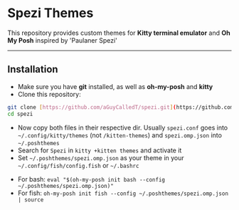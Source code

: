 # Spezi Themes

This repository provides custom themes for **Kitty terminal emulator** and **Oh My Posh** inspired by 'Paulaner Spezi'

---

## Installation
* Make sure you have **git** installed, as well as **oh-my-posh** and **kitty**
* Clone this repository:
```bash
git clone [https://github.com/aGuyCalledT/spezi.git](https://github.com/aGuyCalledT/spezi.git)
cd spezi
```
- Now copy both files in their respective dir. Usually `spezi.conf` goes into `~/.config/kitty/themes` (not `/kitten-themes`) and `spezi.omp.json` into `~/.poshthemes`
- Search for `Spezi` in `kitty +kitten themes` and activate it
- Set `~/.poshthemes/spezi.omp.json` as your theme in your `~/.config/fish/config.fish` or `~/.bashrc`
* For bash: `eval "$(oh-my-posh init bash --config ~/.poshthemes/spezi.omp.json)"`
* For fish: `oh-my-posh init fish --config ~/.poshthemes/spezi.omp.json | source`
